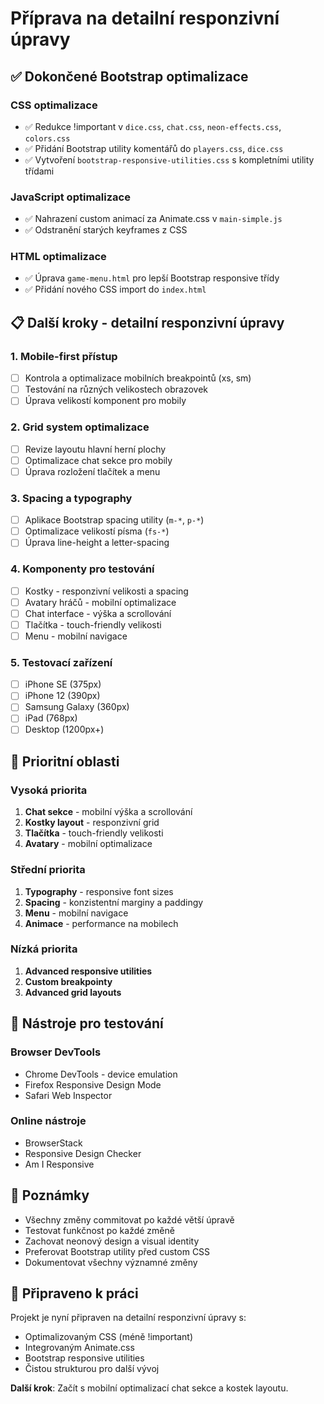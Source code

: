 # Příprava na detailní responzivní úpravy

## ✅ Dokončené Bootstrap optimalizace

### CSS optimalizace
- ✅ Redukce !important v `dice.css`, `chat.css`, `neon-effects.css`, `colors.css`
- ✅ Přidání Bootstrap utility komentářů do `players.css`, `dice.css`
- ✅ Vytvoření `bootstrap-responsive-utilities.css` s kompletními utility třídami

### JavaScript optimalizace
- ✅ Nahrazení custom animací za Animate.css v `main-simple.js`
- ✅ Odstranění starých keyframes z CSS

### HTML optimalizace
- ✅ Úprava `game-menu.html` pro lepší Bootstrap responsive třídy
- ✅ Přidání nového CSS import do `index.html`

## 📋 Další kroky - detailní responzivní úpravy

### 1. Mobile-first přístup
- [ ] Kontrola a optimalizace mobilních breakpointů (xs, sm)
- [ ] Testování na různých velikostech obrazovek
- [ ] Úprava velikostí komponent pro mobily

### 2. Grid system optimalizace
- [ ] Revize layoutu hlavní herní plochy
- [ ] Optimalizace chat sekce pro mobily
- [ ] Úprava rozložení tlačítek a menu

### 3. Spacing a typography
- [ ] Aplikace Bootstrap spacing utility (`m-*`, `p-*`)
- [ ] Optimalizace velikostí písma (`fs-*`)
- [ ] Úprava line-height a letter-spacing

### 4. Komponenty pro testování
- [ ] Kostky - responzivní velikosti a spacing
- [ ] Avatary hráčů - mobilní optimalizace
- [ ] Chat interface - výška a scrollování
- [ ] Tlačítka - touch-friendly velikosti
- [ ] Menu - mobilní navigace

### 5. Testovací zařízení
- [ ] iPhone SE (375px)
- [ ] iPhone 12 (390px)
- [ ] Samsung Galaxy (360px)
- [ ] iPad (768px)
- [ ] Desktop (1200px+)

## 🎯 Prioritní oblasti

### Vysoká priorita
1. **Chat sekce** - mobilní výška a scrollování
2. **Kostky layout** - responzivní grid
3. **Tlačítka** - touch-friendly velikosti
4. **Avatary** - mobilní optimalizace

### Střední priorita
1. **Typography** - responsive font sizes
2. **Spacing** - konzistentní marginy a paddingy
3. **Menu** - mobilní navigace
4. **Animace** - performance na mobilech

### Nízká priorita
1. **Advanced responsive utilities**
2. **Custom breakpointy**
3. **Advanced grid layouts**

## 🔧 Nástroje pro testování

### Browser DevTools
- Chrome DevTools - device emulation
- Firefox Responsive Design Mode
- Safari Web Inspector

### Online nástroje
- BrowserStack
- Responsive Design Checker
- Am I Responsive

## 📝 Poznámky

- Všechny změny commitovat po každé větší úpravě
- Testovat funkčnost po každé změně
- Zachovat neonový design a visual identity
- Preferovat Bootstrap utility před custom CSS
- Dokumentovat všechny významné změny

## 🚀 Připraveno k práci

Projekt je nyní připraven na detailní responzivní úpravy s:
- Optimalizovaným CSS (méně !important)
- Integrovaným Animate.css
- Bootstrap responsive utilities
- Čistou strukturou pro další vývoj

**Další krok**: Začít s mobilní optimalizací chat sekce a kostek layoutu.
